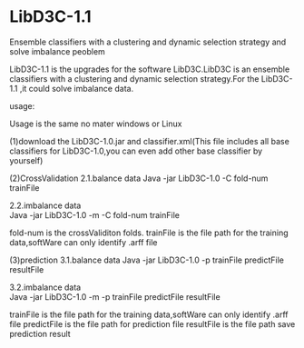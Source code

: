 # LibD3C-1.1
Ensemble classifiers with a clustering and dynamic selection strategy and solve imbalance peoblem

LibD3C-1.1 is the upgrades for the software LibD3C.LibD3C is an ensemble classifiers with a clustering and dynamic selection strategy.For the LibD3C-1.1 ,it could solve imbalance data.

usage:
 
 Usage is the same no mater windows or Linux
 
(1)download the LibD3C-1.0.jar and classifier.xml(This file includes all base classifiers for LibD3C-1.0,you can even add other base classifier by yourself)

(2)CrossValidation
 2.1.balance data
    Java -jar LibD3C-1.0 -C fold-num trainFile
    
 2.2.imbalance data    
    Java -jar LibD3C-1.0 -m -C fold-num trainFile
    
fold-num is the crossValiditon folds.
trainFile is the file path for the training data,softWare can only identify .arff file

(3)prediction
 3.1.balance data
    Java -jar LibD3C-1.0 -p trainFile predictFile resultFile
    
 3.2.imbalance data    
    Java -jar LibD3C-1.0 -m -p trainFile predictFile resultFile
    
trainFile is the file path for the training data,softWare can only identify .arff file
predictFile is the file path for prediction file
resultFile is the file path save prediction result

  
